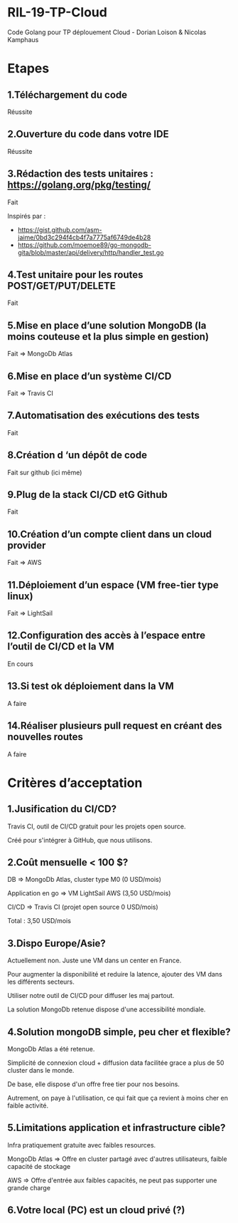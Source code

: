 # RIL-19-TP-Cloud
Code Golang pour TP déplouement Cloud - Dorian Loison & Nicolas Kamphaus

# Etapes

## 1.Téléchargement du code
Réussite
## 2.Ouverture du code dans votre IDE
Réussite
## 3.Rédaction des tests unitaires : https://golang.org/pkg/testing/
Fait

Inspirés par :
* https://gist.github.com/asm-jaime/0bd3c294f4cb4f7a7775af6749de4b28
* https://github.com/moemoe89/go-mongodb-gita/blob/master/api/delivery/http/handler_test.go
## 4.Test unitaire pour les routes POST/GET/PUT/DELETE
Fait
## 5.Mise en place d’une solution MongoDB (la moins couteuse et la plus simple en gestion)
Fait => MongoDb Atlas
## 6.Mise en place d’un système CI/CD
Fait => Travis CI
## 7.Automatisation des exécutions des tests
Fait
## 8.Création d ‘un dépôt de code
Fait sur github (ici même)
## 9.Plug de la stack CI/CD etG Github
Fait
## 10.Création d’un compte client dans un cloud provider
Fait => AWS
## 11.Déploiement d’un espace (VM free-tier type linux)
Fait => LightSail
## 12.Configuration des accès à l’espace entre l’outil de CI/CD et la VM
En cours
## 13.Si test ok déploiement dans la VM
A faire
## 14.Réaliser plusieurs pull request en créant des nouvelles routes
A faire

# Critères d’acceptation

## 1.Jusification du CI/CD?
Travis CI, outil de CI/CD gratuit pour les projets open source.

Créé pour s'intégrer à GitHub, que nous utilisons.

## 2.Coût mensuelle < 100 $?
DB => MongoDb Atlas, cluster type M0 (0 USD/mois)

Application en go => VM LightSail AWS (3,50 USD/mois)

CI/CD => Travis CI (projet open source 0 USD/mois)

Total : 3,50 USD/mois

## 3.Dispo Europe/Asie?
Actuellement non. Juste une VM dans un center en France.

Pour augmenter la disponibilité et reduire la latence, ajouter des VM dans les différents secteurs.

Utiliser notre outil de CI/CD pour diffuser les maj partout.

La solution MongoDb retenue dispose d'une accessibilité mondiale.

## 4.Solution mongoDB simple, peu cher et flexible?
MongoDb Atlas a été retenue.

Simplicité de connexion cloud + diffusion data facilitée grace a plus de 50 cluster dans le monde.

De base, elle dispose d'un offre free tier pour nos besoins.

Autrement, on paye à l'utilisation, ce qui fait que ça revient à moins cher en faible activité.

## 5.Limitations application et infrastructure cible?
Infra pratiquement gratuite avec faibles resources.

MongoDb Atlas => Offre en cluster partagé avec d'autres utilisateurs, faible capacité de stockage

AWS => Offre d'entrée aux faibles capacités, ne peut pas supporter une grande charge

## 6.Votre local (PC) est un cloud privé (?)